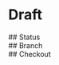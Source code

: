 # Draft

<section>
## Status
</section>

<section>
## Branch
</section>

<section>
## Checkout
</section>